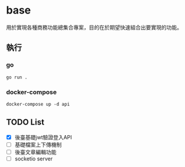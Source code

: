 # base
用於實現各種商務功能總集合專案，目的在於期望快速組合出要實現的功能。
## 執行
### go
```shell
go run .
```
### docker-compose
```shell
docker-compose up -d api
```
## TODO List
- [x] 後臺基礎jwt驗證登入API
- [ ] 基礎檔案上下傳機制
- [ ] 後臺文章編輯功能
- [ ] socketio server